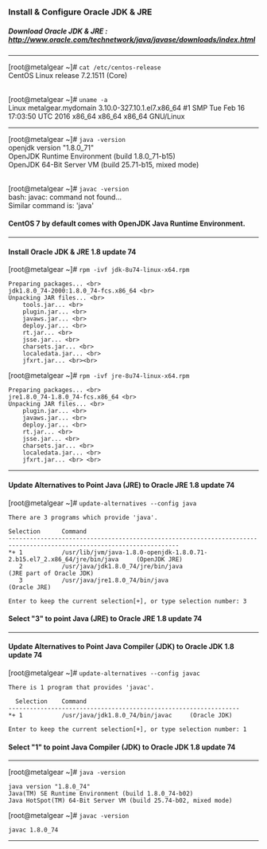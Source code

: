 ### Install & Configure Oracle JDK & JRE

##### Download Oracle JDK & JRE : http://www.oracle.com/technetwork/java/javase/downloads/index.html

---

[root@metalgear ~]# ` cat /etc/centos-release ` <br>
CentOS Linux release 7.2.1511 (Core) <br><br>

[root@metalgear ~]# ` uname -a ` <br>
Linux metalgear.mydomain 3.10.0-327.10.1.el7.x86_64 #1 SMP Tue Feb 16 17:03:50 UTC 2016 x86_64 x86_64 x86_64 GNU/Linux

---

[root@metalgear ~]# ` java -version ` <br>
openjdk version "1.8.0_71" <br>
OpenJDK Runtime Environment (build 1.8.0_71-b15) <br>
OpenJDK 64-Bit Server VM (build 25.71-b15, mixed mode) <br><br>

[root@metalgear ~]# ` javac -version ` <br>
bash: javac: command not found... <br>
Similar command is: 'java' <br>

#### CentOS 7 by default comes with OpenJDK Java Runtime Environment.

---

#### Install Oracle JDK & JRE 1.8 update 74

[root@metalgear ~]# ` rpm -ivf jdk-8u74-linux-x64.rpm ` <br>
```
Preparing packages... <br>
jdk1.8.0_74-2000:1.8.0_74-fcs.x86_64 <br>
Unpacking JAR files... <br>
	tools.jar... <br>
	plugin.jar... <br>
	javaws.jar... <br>
	deploy.jar... <br>
	rt.jar... <br>
	jsse.jar... <br>
	charsets.jar... <br>
	localedata.jar... <br>
	jfxrt.jar... <br><br>
```

[root@metalgear ~]# ` rpm -ivf jre-8u74-linux-x64.rpm ` <br>
```
Preparing packages... <br>
jre1.8.0_74-1.8.0_74-fcs.x86_64 <br>
Unpacking JAR files... <br>
	plugin.jar... <br>
	javaws.jar... <br>
	deploy.jar... <br>
	rt.jar... <br>
	jsse.jar... <br>
	charsets.jar... <br>
	localedata.jar... <br>
	jfxrt.jar... <br> <br>
```

---

#### Update Alternatives to Point Java (JRE) to Oracle JRE 1.8 update 74

[root@metalgear ~]# ` update-alternatives --config java ` <br>

```
There are 3 programs which provide 'java'.

Selection      Command
----------------------------------------------------------------------------------------------------------------------
*+ 1           /usr/lib/jvm/java-1.8.0-openjdk-1.8.0.71-2.b15.el7_2.x86_64/jre/bin/java     (OpenJDK JRE)
   2           /usr/java/jdk1.8.0_74/jre/bin/java                                           (JRE part of Oracle JDK)  
   3           /usr/java/jre1.8.0_74/bin/java                                               (Oracle JRE)

Enter to keep the current selection[+], or type selection number: 3
```

#### Select "3" to point Java (JRE) to Oracle JRE 1.8 update 74

---

#### Update Alternatives to Point Java Compiler (JDK) to Oracle JDK 1.8 update 74

[root@metalgear ~]# ` update-alternatives --config javac `

```
There is 1 program that provides 'javac'.

  Selection    Command
-----------------------------------------------------------------
*+ 1           /usr/java/jdk1.8.0_74/bin/javac     (Oracle JDK)

Enter to keep the current selection[+], or type selection number: 1
```

#### Select "1" to point Java Compiler (JDK) to Oracle JDK 1.8 update 74

---

[root@metalgear ~]# ` java -version `
```
java version "1.8.0_74"
Java(TM) SE Runtime Environment (build 1.8.0_74-b02)
Java HotSpot(TM) 64-Bit Server VM (build 25.74-b02, mixed mode)
```


[root@metalgear ~]# ` javac -version `
```
javac 1.8.0_74
```

---
